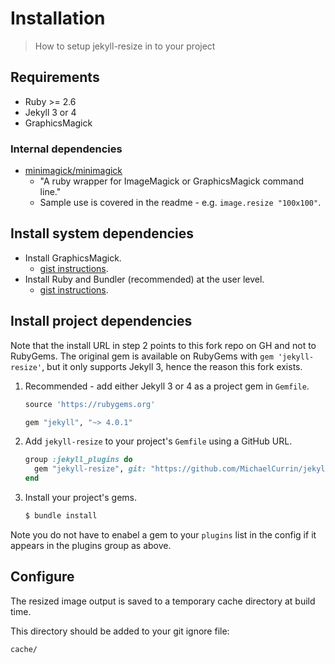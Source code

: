 # Installation
> How to setup jekyll-resize in to your project


## Requirements

- Ruby >= 2.6
- Jekyll 3 or 4
- GraphicsMagick

### Internal dependencies

- [minimagick/minimagick](https://github.com/minimagick/minimagick)
    - "A ruby wrapper for ImageMagick or GraphicsMagick command line."
    - Sample use is covered in the readme - e.g. `image.resize "100x100"`.


## Install system dependencies

- Install GraphicsMagick.
    - [gist instructions](https://gist.github.com/MichaelCurrin/32b88b2c70c59832c922bcf03bdc08c3).
- Install Ruby and Bundler (recommended) at the user level.
    - [gist instructions](https://gist.github.com/MichaelCurrin/3af38fca4e2903cdedfb8402c18b2936).


## Install project dependencies

Note that the install URL in step 2 points to this fork repo on GH and not to RubyGems. The original gem is available on RubyGems with `gem 'jekyll-resize'`, but it only supports Jekyll 3, hence the reason this fork exists.

1. Recommended - add either Jekyll 3 or 4 as a project gem in `Gemfile`.
    ```ruby
    source 'https://rubygems.org'

    gem "jekyll", "~> 4.0.1"
    ```
1. Add `jekyll-resize` to your project's `Gemfile` using a GitHub URL.
    ```ruby
    group :jekyll_plugins do
      gem "jekyll-resize", git: "https://github.com/MichaelCurrin/jekyll-resize"
    end
    ```
1. Install your project's gems.
    ```sh
    $ bundle install
    ```

Note you do not have to enabel a gem to your `plugins` list in the config if it appears in the plugins group as above.


## Configure

The resized image output is saved to a temporary cache directory at build time.

This directory should be added to your git ignore file:

```
cache/
```
